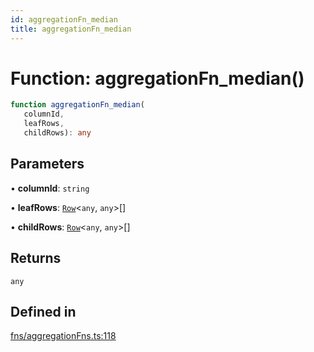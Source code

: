 ```yaml
---
id: aggregationFn_median
title: aggregationFn_median
---
```


# Function: aggregationFn\_median()

```ts
function aggregationFn_median(
   columnId, 
   leafRows, 
   childRows): any
```

## Parameters

• **columnId**: `string`

• **leafRows**: [`Row`](../type-aliases/row.md)\<`any`, `any`\>[]

• **childRows**: [`Row`](../type-aliases/row.md)\<`any`, `any`\>[]

## Returns

`any`

## Defined in

[fns/aggregationFns.ts:118](https://github.com/TanStack/table/blob/main/packages/table-core/src/fns/aggregationFns.ts#L118)
